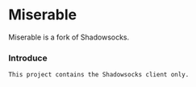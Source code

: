 Miserable
===================

Miserable is a fork of Shadowsocks.

### Introduce

    This project contains the Shadowsocks client only.
